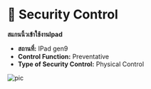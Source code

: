 # 🔗 Security Control

**สแกนนิ้วเข้าใช้งานIpad**
- **สถานที่:** IPad gen9
- **Control Function:** Preventative
- **Type of Security Control:** Physical Control

![pic](img)

